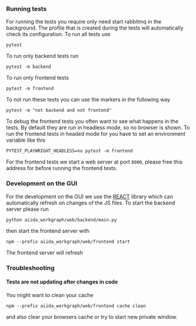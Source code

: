 
### Running tests

For running the tests you require only need start rabbitmq in the background.
The profile that is created during the tests will automatically check its configuration.
To run all tests use

```console
pytest
```

To run only backend tests run

```console
pytest -m backend
```

To run only frontend tests
```console
pytest -m frontend
```

To not run these tests you can use the markers in the following way

```console
pytest -m "not backend and not frontend"
```

To debug the frontend tests you often want to see what happens in the tests.
By default they are run in headless mode, so no browser is shown.
To run the frontend tests in headed mode for you have to set an environment variable like this
```console
PYTEST_PLAYWRIGHT_HEADLESS=no pytest -m frontend
```

For the frontend tests we start a web server at port `8000`, please free this address for before running the frontend tests.

### Development on the GUI

For the development on the GUI we use the [REACT](https://react.dev) library
which can automatically refresh on changes of the JS files. To start the backend
server please run

```console
python aiida_workgraph/web/backend/main.py
```

then start the frontend server with
```console
npm --prefix aiida_workgraph/web/frontend start
```

The frontend server will refresh

### Troubleshooting

#### Tests are not updating after changes in code

You might want to clean your cache

```console
npm --prefix aiida_workgraph/web/frontend cache clean
```

and also clear your browsers cache or try to start new private window.
